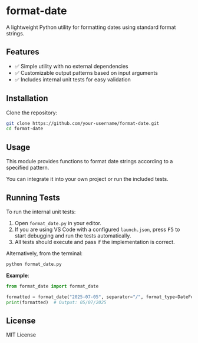 # format-date

A lightweight Python utility for formatting dates using standard format strings.

## Features

- ✅ Simple utility with no external dependencies
- ✅ Customizable output patterns based on input arguments
- ✅ Includes internal unit tests for easy validation

## Installation

Clone the repository:

```bash
git clone https://github.com/your-username/format-date.git
cd format-date
```


## Usage

This module provides functions to format date strings according to a specified pattern.

You can integrate it into your own project or run the included tests.

## Running Tests

To run the internal unit tests:

1. Open `format_date.py` in your editor.
2. If you are using VS Code with a configured `launch.json`, press <kbd>F5</kbd> to start debugging and run the tests automatically.
3. All tests should execute and pass if the implementation is correct.

Alternatively, from the terminal:
```bash
python format_date.py
```

**Example**:
```python
from format_date import format_date

formatted = format_date("2025-07-05", separator="/", format_type=DateFormat.DDMMYYYY)
print(formatted)  # Output: 05/07/2025
```


## License

MIT License
